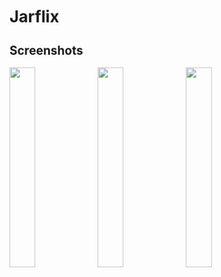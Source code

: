 # Jarflix

## Screenshots

<p>
  <img src="https://github.com/jcs-eu/Jarflix/blob/master/screenshots/Screenshot_1.png" width="30%" />
  <img src="https://github.com/jcs-eu/Jarflix/blob/master/screenshots/Screenshot_2.png" width="30%" />
  <img src="https://github.com/jcs-eu/Jarflix/blob/master/screenshots/Screenshot_3.png" width="30%" />
</p>